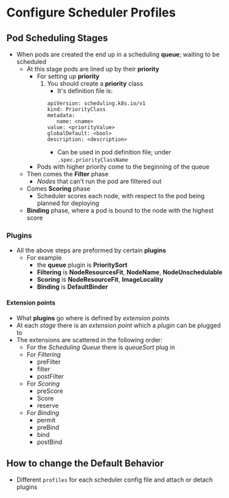 Configure Scheduler Profiles
============================
## Pod Scheduling Stages
- When pods are created the end up in a scheduling **queue**; waiting to be scheduled
   - At this stage pods are lined up by their **priority**
      - For setting up **priority**
         1. You should create a **priority** class
            - It's definition file is:
            ```
            apiVersion: scheduling.k8s.io/v1
            kind: PriorityClass
            metadata:
               name: <name>
            value: <priorityValue>
            globalDefault: <bool>
            description: <description>
            ```
            - Can be used in pod definition file; under `.spec.priorityClassName`
      - Pods with higher priority come to the beginning of the queue
   - Then comes the **Filter** phase
      - *Nodes* that can't run the pod are filtered out
   - Comes **Scoring** phase
      - Scheduler scores each node, with respect to the pod being planned for deploying
   - **Binding** phase, where a pod is bound to the node with the highest score
### Plugins
- All the above steps are preformed by certain **plugins**
   - For example
      - the **queue** plugin is **PrioritySort**
      - **Filtering** is **NodeResourcesFit**, **NodeName**, **NodeUnschedulable**
      - **Scoring** is **NodeResourceFit**, **ImageLocality**
      - **Binding** is **DefaultBinder**
#### Extension points
- What **plugins** go where is defined by *extension points*
- At each *stage* there is an *extension point* which a *plugin* can be plugged to
- The extensions are scattered in the following order:
   - For the *Scheduling Queue* there is *queueSort* plug in
   - For *Filtering*
      - preFilter
      - filter
      - postFilter
   - For *Scoring*
      - preScore
      - Score
      - reserve
   - For *Binding*
      - permit
      - preBind
      - bind
      - postBind

## How to change the Default Behavior
- Different `profiles` for each scheduler config file and attach or detach plugins
